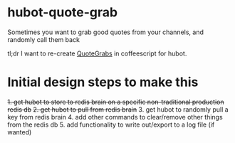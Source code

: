 # hubot-quote-grab

Sometimes you want to grab good quotes from your channels, and randomly call them back

tl;dr I want to re-create [QuoteGrabs](http://ubottu.com/supydocs/plugins/QuoteGrabs.html) in coffeescript for hubot.

# Initial design steps to make this
~~1. get hubot to store to redis brain on a specific non-traditional production redis db~~
~~2. get hubot to pull from redis brain~~
3. get hubot to randomly pull a key from redis brain
4. add other commands to clear/remove other things from the redis db
5. add functionality to write out/export to a log file (if wanted)
